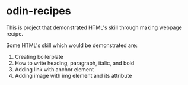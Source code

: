 # odin-recipes

This is project that demonstrated HTML's skill through making webpage recipe.

Some HTML's skill which would be demonstrated are:
1. Creating boilerplate
2. How to write heading, paragraph, italic, and bold
3. Adding link with anchor element
4. Adding image with img element and its attribute